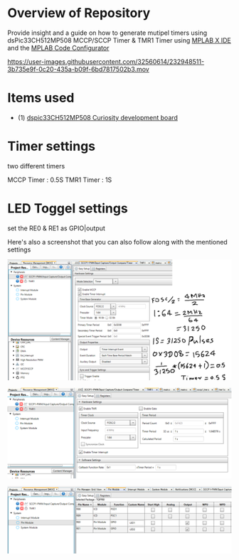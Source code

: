 # Overview of Repository
Provide insight and a guide on how to generate mutipel timers using dsPic33CH512MP508  MCCP/SCCP Timer &amp; TMR1 Timer
using [MPLAB X IDE](https://www.microchip.com/en-us/development-tools-tools-and-software/mplab-x-ide) and the [MPLAB Code Configurator](https://www.microchip.com/en-us/development-tools-tools-and-software/embedded-software-center/mplab-code-configurator)


https://user-images.githubusercontent.com/32560614/232948511-3b735e9f-0c20-435a-b09f-6bd7817502b3.mov

# Items used
- (1) [dspic33CH512MP508 Curiosity development board](https://www.microchip.com/en-us/development-tool/DM330028-2) 

# Timer settings
 two different timers 

 MCCP Timer : 0.5S
 TMR1 Timer : 1S

 # LED Toggel settings 
 set the RE0 & RE1 as GPIO|output 

Here's also a screenshot that you can also follow along with the mentioned settings

![plot](./MCC_Settings_Img/sccp1_timer.PNG)

![plot](./MCC_Settings_Img/TMR1_timer.PNG)

![plot](./MCC_Settings_Img/LED_settings.PNG)


